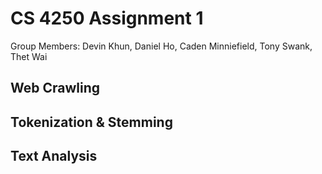 # CS 4250 Assignment 1

Group Members: Devin Khun, Daniel Ho, Caden Minniefield, Tony Swank, Thet Wai

## Web Crawling

## Tokenization & Stemming

## Text Analysis